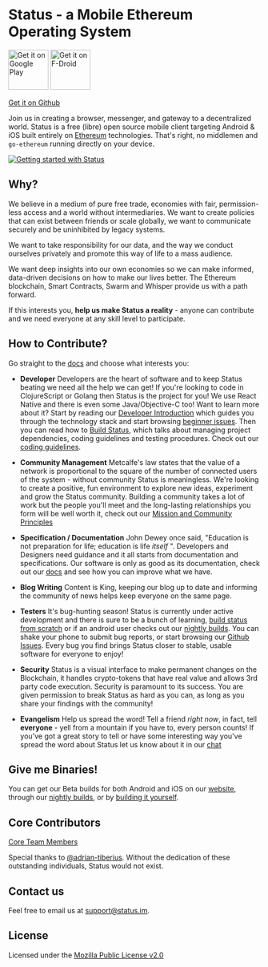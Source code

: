 # Status - a Mobile Ethereum Operating System

[<img src="https://play.google.com/intl/en_us/badges/images/generic/en-play-badge.png" alt="Get it on Google Play" height="80"/>](https://play.google.com/store/apps/details?id=im.status.ethereum)
[<img src="https://fdroid.gitlab.io/artwork/badge/get-it-on.png" alt="Get it on F-Droid" height="80"/>](https://f-droid.org/packages/im.status.ethereum/)


[Get it on Github](https://github.com/status-im/status-mobile/releases)

Join us in creating a browser, messenger, and gateway to a decentralized world. Status is a free (libre) open source mobile client targeting Android & iOS built entirely on [Ethereum](https://ethereum.org/) technologies. That's right, no middlemen and `go-ethereum` running directly on your device.

[![Getting started with Status](https://i.imgur.com/C0aZZEL.jpg)](https://www.youtube.com/watch?v=oDCSEmS9c3o "Getting started with Status")

## Why?

We believe in a medium of pure free trade, economies with fair, permission-less access and a world without intermediaries. We want to create policies that can exist between friends or scale globally, we want to communicate securely and be uninhibited by legacy systems.

We want to take responsibility for our data, and the way we conduct ourselves privately and promote this way of life to a mass audience.

We want deep insights into our own economies so we can make informed, data-driven decisions on how to make our lives better. The Ethereum blockchain, Smart Contracts, Swarm and Whisper provide us with a path forward.

If this interests you, **help us make Status a reality** - anyone can contribute and we need everyone at any skill level to participate.

## How to Contribute?

Go straight to the [docs](doc/) and choose what interests you:

- **Developer** Developers are the heart of software and to keep Status beating
we need all the help we can get! If you're looking to code in ClojureScript or
Golang then Status is the project for you! We use React Native and there is even
some Java/Objective-C too! Want to learn more about it? Start by reading our
[Developer Introduction](doc/starting-guide.md) which guides you
through the technology stack and start browsing [beginner
issues](https://github.com/status-im/status-mobile/issues?utf8=%E2%9C%93&q=is%3Aopen%20is%3Aissue%20label%3A%22good%20first%20issue%22%20).
Then you can read how to [Build
Status](doc/starting-guide.md), which talks about managing
project dependencies, coding guidelines and testing procedures.
Check out our [coding guidelines](doc/new-guidelines.md).

- **Community Management**
Metcalfe's law states that the value of a network is proportional to the square of the number of connected users of the system - without community Status is meaningless. We're looking to create a positive, fun environment to explore new ideas, experiment and grow the Status community. Building a community takes a lot of work but the people you'll meet and the long-lasting relationships you form will be well worth it, check out our [Mission and Community Principles](https://status.im/about)

- **Specification / Documentation**
John Dewey once said, "Education is not preparation for life; education is life *itself* ". Developers and Designers need guidance and it all starts from documentation and specifications. Our software is only as good as its documentation, check out our [docs](doc/) and see how you can improve what we have.

- **Blog Writing**
Content is King, keeping our blog up to date and informing the community of news helps keep everyone on the same page.

- **Testers**
It's bug-hunting season! Status is currently under active development and there is sure to be a bunch of learning, [build status from scratch](doc/starting-guide.md) or if an android user checks out our [nightly builds](https://status.im/nightly). You can shake your phone to submit bug reports, or start browsing our [Github Issues](https://github.com/status-im/status-mobile/issues). Every bug you find brings Status closer to stable, usable software for everyone to enjoy!

- **Security**
Status is a visual interface to make permanent changes on the Blockchain, it handles crypto-tokens that have real value and allows 3rd party code execution. Security is paramount to its success. You are given permission to break Status as hard as you can, as long as you share your findings with the community!

- **Evangelism**
Help us spread the word! Tell a friend *right now*, in fact, tell **everyone** - yell from a mountain if you have to, every person counts! If you've got a great story to tell or have some interesting way you've spread the word about Status let us know about it in our [chat](https://join.status.im/chat/public/status)

## Give me Binaries!

You can get our Beta builds for both Android and iOS on our [website](https://status.im), through our [nightly builds](https://status.im/nightly/), or by [building it yourself](https://status.im/technical/build_status/).

## Core Contributors

[Core Team Members](https://github.com/orgs/status-im/people)

Special thanks to [@adrian-tiberius](https://github.com/adrian-tiberius).
Without the dedication of these outstanding individuals, Status would not exist.

## Contact us

Feel free to email us at [support@status.im](mailto:support@status.im).

## License

Licensed under the [Mozilla Public License v2.0](https://github.com/status-im/status-mobile/blob/develop/LICENSE.md)
